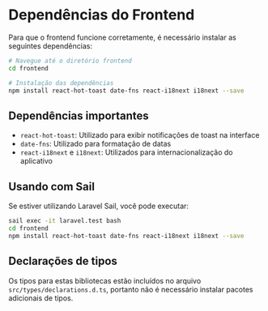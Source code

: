 # Dependências do Frontend

Para que o frontend funcione corretamente, é necessário instalar as seguintes dependências:

```bash
# Navegue até o diretório frontend
cd frontend

# Instalação das dependências
npm install react-hot-toast date-fns react-i18next i18next --save
```

## Dependências importantes

- `react-hot-toast`: Utilizado para exibir notificações de toast na interface
- `date-fns`: Utilizado para formatação de datas
- `react-i18next` e `i18next`: Utilizados para internacionalização do aplicativo

## Usando com Sail

Se estiver utilizando Laravel Sail, você pode executar:

```bash
sail exec -it laravel.test bash
cd frontend
npm install react-hot-toast date-fns react-i18next i18next --save
```

## Declarações de tipos

Os tipos para estas bibliotecas estão incluídos no arquivo `src/types/declarations.d.ts`, portanto não é necessário instalar pacotes adicionais de tipos. 
